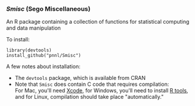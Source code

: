 ### *Smisc* (Sego Miscellaneous) 

An R package containing a collection of functions for statistical computing and data manipulation

To install:

    library(devtools)
    install_github("pnnl/Smisc")

A few notes about installation:
- The `devtools` package, which is available from CRAN
- Note that `Smisc` does contain C code that requires compilation:  
For Mac, you'll need [Xcode](https://developer.apple.com/xcode/), 
for Windows, you'll need to install [R tools](http://cran.r-project.org/bin/windows/Rtools/), 
and for Linux, compilation should take place "automatically."


